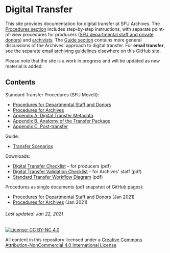 # Digital Transfer
This site provides documentation for digital transfer at SFU Archives. The [Procedures section](#procedures) includes step-by-step instructions, with separate point-of-view procedures for producers ([SFU departmental staff and private donors](procedures/standard-producers/00-introduction.md)) and [archivists](procedures/standard-archives/00-introduction.md). The [Guide section](#guide) contains more general discussions of the Archives' approach to digital transfer. For **email transfer**, see the separate [email archiving guidelines](https://github.com/SFU-Archives/email-archiving) elsewhere on this GitHub site.

Please note that the site is a work in progress and will be updated as new material is added.

## Contents
Standard Transfer Procedures (SFU MoveIt):
- [Procedures for Departmental Staff and Donors](procedures/standard-producers/00-introduction.md)
- [Procedures for Archives](procedures/standard-archives/00-introduction.md)
- [Appendix A. Digital Transfer Metadata](procedures/appendices/a-transfer-metadata.md)
- [Appendix B. Anatomy of the Transfer Package](procedures/appendices/b-anatomy-transfer-package.md)
- [Appendix C. Post-transfer](procedures/appendices/c-post-transfer.md)

Guide:
- [Transfer Scenarios](guide/transfer-scenarios.md)

Downloads:
- [Digital Transfer Checklist](downloads/checklist-transfer.pdf) – for producers (pdf)
- [Digital Transfer Validation Checklist](downloads/checklist-validation.pdf) – for Archives' staff (pdf)
- [Standard Transfer Workflow Diagram](downloads/workflow-standard.pdf) (pdf)

Procedures as single documents (pdf snapshot of GitHub pages):
- [Procedures for Departmental Staff and Donors](downloads/procedures-producers-full.pdf) (Jan 2021)
- [Procedures for Archives](downloads/procedures-archives-full.pdf) (Jan 2021)

###### Last updated: Jan 22, 2021

[![License: CC BY-NC 4.0](https://img.shields.io/badge/License-CC%20BY--NC%204.0-lightgrey.svg)](https://creativecommons.org/licenses/by-nc/4.0/)

All content in this repository licensed under a [Creative Commons Attribution-NonCommercial 4.0 International License](https://creativecommons.org/licenses/by-nc/4.0/)
